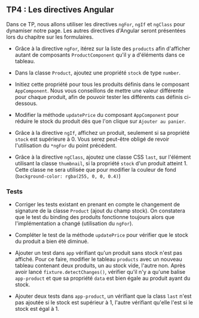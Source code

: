 ## TP4 : Les directives Angular

Dans ce TP, nous allons utiliser les directives `ngFor`, `ngIf` et `ngClass` pour dynamiser notre page. Les autres directives d'Angular seront présentées lors du chapitre sur les formulaires.

- Grâce à la directive `ngFor`, itérez sur la liste des `products` afin d'afficher autant de composants `ProductComponent` qu'il y a d'éléments dans ce tableau.

- Dans la classe `Product`, ajoutez une propriété `stock` de type `number`.

- Initiez cette propriété pour tous les produits définis dans le composant `AppComponent`. Nous vous conseillons de mettre une valeur différente pour chaque produit, afin de pouvoir tester les différents cas définis ci-dessous.

- Modifier la méthode `updatePrice` du composant `AppComponent` pour réduire le stock du produit dès que l'on clique sur `Ajouter au panier`.

- Grâce à la directive `ngIf`, affichez un produit, seulement si sa propriété `stock` est supérieure à 0. Vous serez peut-être obligé de revoir l'utilisation du `*ngFor` du point précédent.

- Grâce à la directive `ngClass`, ajoutez une classe CSS `last`, sur l'élément utilisant la classe `thumbnail`, si la propriété `stock` d'un produit atteint 1. Cette classe ne sera utilisée que pour modifier la couleur de fond (`background-color: rgba(255, 0, 0, 0.4)`)

### Tests

- Corriger les tests existant en prenant en compte le changement de signature de la classe `Product` (ajout du champ stock). On constatera que le test du binding des produits fonctionne toujours alors que l'implémentation a changé (utilisation du `ngFor`).

- Compléter le test de la méthode `updatePrice` pour vérifier que le stock du produit a bien été diminué.

- Ajouter un test dans `app` vérifiant qu'un produit sans stock n'est pas affiché. Pour ce faire, modifier le tableau `products` avec un nouveau tableau contenant deux produits, un au stock vide, l'autre non. Après avoir lancé `fixture.detectChanges()`, vérifier qu'il n'y a qu'une balise `app-product` et que sa propriété `data` est bien égale au produit ayant du stock.

- Ajouter deux tests dans `app-product`, un vérifiant que la class `last` n'est pas ajoutée si le stock est supérieur à 1, l'autre vérifiant qu'elle l'est si le stock est égal à 1.

